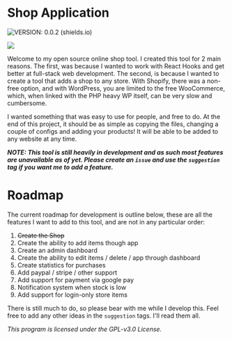 # Shop Application

![VERSION: 0.0.2 (shields.io)](https://img.shields.io/badge/Version-0.0.2_Alpha-blue?style=for-the-badge)

<a href="https://www.buymeacoffee.com/dumblydorr"><img src="https://img.buymeacoffee.com/button-api/?text=Buy me a coffee&emoji=&slug=dumblydorr&button_colour=FFDD00&font_colour=000000&font_family=Poppins&outline_colour=000000&coffee_colour=ffffff" /></a>

Welcome to my open source online shop tool. I created this tool for 2 main reasons. The first, was because I wanted to work with React Hooks and get better at full-stack web development. The second, is because I wanted to create a tool that adds a shop to any store. With Shopify, there was a non-free option, and with WordPress, you are limited to the free WooCommerce, which, when linked with the PHP heavy WP itself, can be very slow and cumbersome.

I wanted something that was easy to use for people, and free to do. At the end of this project, it should be as simple as copying the files, changing a couple of configs and adding your products! It will be able to be added to any website at any time.

**_NOTE: This tool is still heavily in development and as such most features are unavailable as of yet. Please create an `issue` and use the `suggestion` tag if you want me to add a feature._**

# Roadmap

The current roadmap for development is outline below, these are all the features I want to add to this tool, and are not in any particular order:

1. ~~Create the Shop~~
2. Create the ability to add items though app
3. Create an admin dashboard
4. Create the ability to edit items / delete / app through dashboard
5. Create statistics for purchases
6. Add paypal / stripe / other support
7. Add support for payment via google pay
8. Notification system when stock is low
9. Add support for login-only store items

There is still much to do, so please bear with me while I develop this. Feel free to add any other ideas in the `suggestion` tags. I'll read them all.

_This program is licensed under the GPL-v3.0 License._

